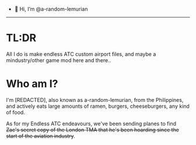 - 👋 Hi, I’m @a-random-lemurian
----
# TL:DR
All I do is make endless ATC custom airport files, and maybe a mindustry/other game mod here and there..
# Who am I?
I'm [REDACTED], also known as a-random-lemurian, from the Philippines, and actively eats large amounts of ramen, burgers, cheeseburgers, any kind of food.

As for my Endless ATC endeavours, we've been sending planes to find ~~Zac's secret copy of the London TMA that he's been hoarding since the start of the aviation industry~~.

<!---
a-random-lemurian/a-random-lemurian is a ✨ special ✨ repository because its `README.md` (this file) appears on your GitHub profile.
You can click the Preview link to take a look at your changes.
--->
